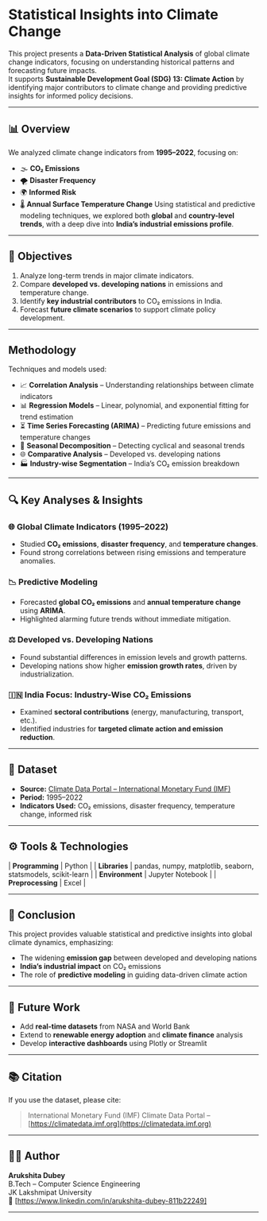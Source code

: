 # Statistical Insights into Climate Change

This project presents a **Data-Driven Statistical Analysis** of global climate change indicators, focusing on understanding historical patterns and forecasting future impacts.  
It supports **Sustainable Development Goal (SDG) 13: Climate Action** by identifying major contributors to climate change and providing predictive insights for informed policy decisions.

---

## 📊 Overview
We analyzed climate change indicators from **1995–2022**, focusing on:
- 🌫️ **CO₂ Emissions**
- 🌪️ **Disaster Frequency**
- 🌍 **Informed Risk**
- 🌡️ **Annual Surface Temperature Change**
Using statistical and predictive modeling techniques, we explored both **global** and **country-level trends**, with a deep dive into **India’s industrial emissions profile**.

---

## 🎯 Objectives
1. Analyze long-term trends in major climate indicators.  
2. Compare **developed vs. developing nations** in emissions and temperature change.  
3. Identify **key industrial contributors** to CO₂ emissions in India.  
4. Forecast **future climate scenarios** to support climate policy development.

---

## Methodology
Techniques and models used:
- 📈 **Correlation Analysis** – Understanding relationships between climate indicators  
- 📊 **Regression Models** – Linear, polynomial, and exponential fitting for trend estimation  
- ⏳ **Time Series Forecasting (ARIMA)** – Predicting future emissions and temperature changes  
- 🔁 **Seasonal Decomposition** – Detecting cyclical and seasonal trends  
- 🌐 **Comparative Analysis** – Developed vs. developing nations  
- 🏭 **Industry-wise Segmentation** – India’s CO₂ emission breakdown

---

## 🔍 Key Analyses & Insights
### 🌐 Global Climate Indicators (1995–2022)
- Studied **CO₂ emissions**, **disaster frequency**, and **temperature changes**.  
- Found strong correlations between rising emissions and temperature anomalies.

### 📉 Predictive Modeling
- Forecasted **global CO₂ emissions** and **annual temperature change** using **ARIMA**.  
- Highlighted alarming future trends without immediate mitigation.

### ⚖️ Developed vs. Developing Nations
- Found substantial differences in emission levels and growth patterns.  
- Developing nations show higher **emission growth rates**, driven by industrialization.

### 🇮🇳 India Focus: Industry-Wise CO₂ Emissions
- Examined **sectoral contributions** (energy, manufacturing, transport, etc.).  
- Identified industries for **targeted climate action and emission reduction**.

---

## 📂 Dataset
- **Source:** [Climate Data Portal – International Monetary Fund (IMF)](https://climatedata.imf.org/)  
- **Period:** 1995–2022  
- **Indicators Used:** CO₂ emissions, disaster frequency, temperature change, informed risk  

---

## ⚙️ Tools & Technologies

| **Programming** | Python |
| **Libraries** | pandas, numpy, matplotlib, seaborn, statsmodels, scikit-learn |
| **Environment** | Jupyter Notebook |
| **Preprocessing** | Excel |

---

## 🧾 Conclusion
This project provides valuable statistical and predictive insights into global climate dynamics, emphasizing:
- The widening **emission gap** between developed and developing nations  
- **India’s industrial impact** on CO₂ emissions  
- The role of **predictive modeling** in guiding data-driven climate action  

---

## 🚀 Future Work
- Add **real-time datasets** from NASA and World Bank  
- Extend to **renewable energy adoption** and **climate finance** analysis  
- Develop **interactive dashboards** using Plotly or Streamlit  

---

## 📚 Citation
If you use the dataset, please cite:  
> International Monetary Fund (IMF) Climate Data Portal – [https://climatedata.imf.org](https://climatedata.imf.org)

---

## 👩‍💻 Author
**Arukshita Dubey**  
B.Tech – Computer Science Engineering  
JK Lakshmipat University  
📩 [https://www.linkedin.com/in/arukshita-dubey-811b22249]

---


